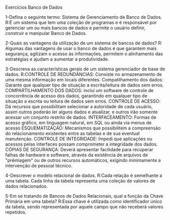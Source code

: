 Exercícios Banco de Dados

1-Defina o seguinte termo: Sistema de Gerenciamento de Banco de Dados.
R:É um sistema que tem uma coleção de programas e é responsável por gerenciar um ou mais bancos de dados e permite o usuário definir, construir e manipular Banco de Dados.

2-Quais as vantagens da utilização de um sistema de bancos de dados?
R: Algumas das vantagens de usar o banco de dados é que garantem mais segurança, agilizam o acesso às informações, permitem o alinhamento das estratégias e ajudam a aumentar a produtividade.

3-Descreva as características gerais de um sistema gerenciador de base de dados.
R:CONTROLE DE REDUNDÂNCIAS: Consiste no armazenamento de uma mesma informação em locais diferentes.
Compatilhamento dos dados: Garante que qualquer tipo de situação a escrita/leitura de dados sem erros.
COMPARTILHAMENTO DOS DADOS: inclui um software de controle de concorrência de acesso dos dados, garantindo em qualquer tipo de situação a escrita ou leitura de dados sem erros.
CONTROLE DE ACESSO: Dá recursos que possibilitam selecionar a autoridade de cada usuário, assim outros poderão ler alguns dados e atualizar, e outros irão somente acessar um conjunto restrito de dados.
INTERFACEAMENTO: Formas de acesso gráfico, em linguagem natural, em SQL ou ainda via menus de acesso
ESQUEMATIZAÇÃO: Mecanismos que possibilitem a compreensão do relacionamento existentes entre as tabelas e de sua eventual manutenção.
CONTROLE DE INTEGRIDADE: Impedi que aplicações ou acessos pelas interfaces possam comprometer a integridade dos dados.
CÓPIAS DE SEGURANÇA: Deverá apresentar facilidade para recuperar falhas de hardware e software, através da existência de arquivos de "préimagem" ou de outros recursos automáticos, exigindo minimamente a intervenção de pessoal técnico.

4-Descrever o modelo relacional de dados.
R:Cada relação é semelhante a uma tabela. Cada linha da tabela representa uma coleção de valores de dados relacionados.

5-Em se tratando de Bancos de Dados Relacionais, qual a função da Chave Primária em uma tabela?
R:Essa chave é utilizada como identificador único da tabela, sendo representada por aquele campo que não receberá valores repetidos.

